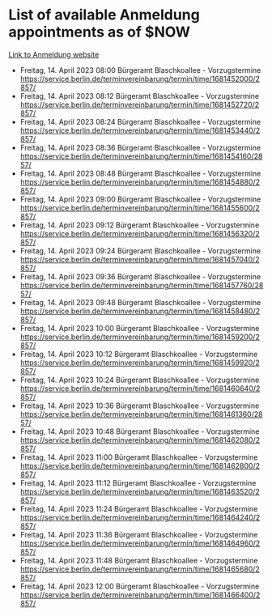 # List of available Anmeldung appointments as of $NOW
[Link to Anmeldung website](https://service.berlin.de/terminvereinbarung/termin/tag.php?termin=1&anliegen[]=120686&dienstleisterlist=122210,122217,327316,122219,327312,122227,327314,122231,327346,122243,327348,122254,122252,329742,122260,329745,122262,329748,122271,327278,122273,327274,122277,327276,330436,122280,327294,122282,327290,122284,327292,122291,327270,122285,327266,122286,327264,122296,327268,150230,329760,122297,327286,122294,327284,122312,329763,122314,329775,122304,327330,122311,327334,122309,327332,317869,122281,327352,122279,329772,122283,122276,327324,122274,327326,122267,329766,122246,327318,122251,327320,122257,327322,122208,327298,122226,327300&herkunft=http%3A%2F%2Fservice.berlin.de%2Fdienstleistung%2F120686%2F)
- Freitag, 14. April 2023 08:00 Bürgeramt Blaschkoallee - Vorzugstermine https://service.berlin.de/terminvereinbarung/termin/time/1681452000/2857/
- Freitag, 14. April 2023 08:12 Bürgeramt Blaschkoallee - Vorzugstermine https://service.berlin.de/terminvereinbarung/termin/time/1681452720/2857/
- Freitag, 14. April 2023 08:24 Bürgeramt Blaschkoallee - Vorzugstermine https://service.berlin.de/terminvereinbarung/termin/time/1681453440/2857/
- Freitag, 14. April 2023 08:36 Bürgeramt Blaschkoallee - Vorzugstermine https://service.berlin.de/terminvereinbarung/termin/time/1681454160/2857/
- Freitag, 14. April 2023 08:48 Bürgeramt Blaschkoallee - Vorzugstermine https://service.berlin.de/terminvereinbarung/termin/time/1681454880/2857/
- Freitag, 14. April 2023 09:00 Bürgeramt Blaschkoallee - Vorzugstermine https://service.berlin.de/terminvereinbarung/termin/time/1681455600/2857/
- Freitag, 14. April 2023 09:12 Bürgeramt Blaschkoallee - Vorzugstermine https://service.berlin.de/terminvereinbarung/termin/time/1681456320/2857/
- Freitag, 14. April 2023 09:24 Bürgeramt Blaschkoallee - Vorzugstermine https://service.berlin.de/terminvereinbarung/termin/time/1681457040/2857/
- Freitag, 14. April 2023 09:36 Bürgeramt Blaschkoallee - Vorzugstermine https://service.berlin.de/terminvereinbarung/termin/time/1681457760/2857/
- Freitag, 14. April 2023 09:48 Bürgeramt Blaschkoallee - Vorzugstermine https://service.berlin.de/terminvereinbarung/termin/time/1681458480/2857/
- Freitag, 14. April 2023 10:00 Bürgeramt Blaschkoallee - Vorzugstermine https://service.berlin.de/terminvereinbarung/termin/time/1681459200/2857/
- Freitag, 14. April 2023 10:12 Bürgeramt Blaschkoallee - Vorzugstermine https://service.berlin.de/terminvereinbarung/termin/time/1681459920/2857/
- Freitag, 14. April 2023 10:24 Bürgeramt Blaschkoallee - Vorzugstermine https://service.berlin.de/terminvereinbarung/termin/time/1681460640/2857/
- Freitag, 14. April 2023 10:36 Bürgeramt Blaschkoallee - Vorzugstermine https://service.berlin.de/terminvereinbarung/termin/time/1681461360/2857/
- Freitag, 14. April 2023 10:48 Bürgeramt Blaschkoallee - Vorzugstermine https://service.berlin.de/terminvereinbarung/termin/time/1681462080/2857/
- Freitag, 14. April 2023 11:00 Bürgeramt Blaschkoallee - Vorzugstermine https://service.berlin.de/terminvereinbarung/termin/time/1681462800/2857/
- Freitag, 14. April 2023 11:12 Bürgeramt Blaschkoallee - Vorzugstermine https://service.berlin.de/terminvereinbarung/termin/time/1681463520/2857/
- Freitag, 14. April 2023 11:24 Bürgeramt Blaschkoallee - Vorzugstermine https://service.berlin.de/terminvereinbarung/termin/time/1681464240/2857/
- Freitag, 14. April 2023 11:36 Bürgeramt Blaschkoallee - Vorzugstermine https://service.berlin.de/terminvereinbarung/termin/time/1681464960/2857/
- Freitag, 14. April 2023 11:48 Bürgeramt Blaschkoallee - Vorzugstermine https://service.berlin.de/terminvereinbarung/termin/time/1681465680/2857/
- Freitag, 14. April 2023 12:00 Bürgeramt Blaschkoallee - Vorzugstermine https://service.berlin.de/terminvereinbarung/termin/time/1681466400/2857/
